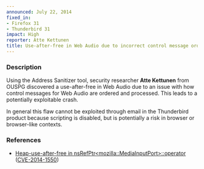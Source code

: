 ```yaml
---
announced: July 22, 2014
fixed_in:
- Firefox 31
- Thunderbird 31
impact: High
reporter: Atte Kettunen
title: Use-after-free in Web Audio due to incorrect control message ordering
---
```


<h3>Description</h3>

<p>Using the Address Sanitizer tool, security researcher <strong>Atte
Kettunen</strong> from OUSPG discovered a use-after-free in Web Audio due to an
issue with how control messages for Web Audio are ordered and processed. This
leads to a potentially exploitable crash. 
</p>

<p class="note">In general this flaw cannot be exploited through email in the
Thunderbird product because scripting is disabled, but is potentially a risk in
browser or browser-like contexts.</p>


<h3>References</h3>

<ul>
  <li><a href="https://bugzilla.mozilla.org/show_bug.cgi?id=1020411">
       Heap-use-after-free in
nsRefPtr&lt;mozilla::MediaInputPort&gt;::operator</a> (<a href="http://cve.mitre.org/cgi-bin/cvename.cgi?name=CVE-2014-1550" class="ex-ref">CVE-2014-1550</a>)</li>
</ul>



